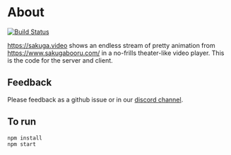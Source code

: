 # About
[![Build Status](https://travis-ci.com/sakuga-video/sakuga.video.svg?branch=master)](https://travis-ci.com/sakuga-video/sakuga.video)

https://sakuga.video shows an endless stream of pretty animation from https://www.sakugabooru.com/ in a no-frills theater-like video player. This is the code for the server and client.

## Feedback
Please feedback as a github issue or in our [discord channel](https://discordapp.com/invite/vBajPyD).

## To run

```
npm install
npm start
```
